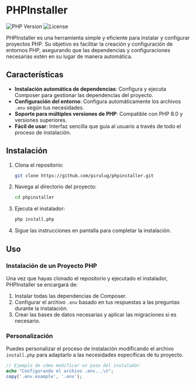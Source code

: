 # PHPInstaller

![PHP Version](https://img.shields.io/badge/PHP-%3E%3D%208.0-blue)
![License](https://img.shields.io/badge/license-MIT-green)

PHPInstaller es una herramienta simple y eficiente para instalar y configurar proyectos PHP. Su objetivo es facilitar la creación y configuración de entornos PHP, asegurando que las dependencias y configuraciones necesarias estén en su lugar de manera automática.

## Características

- **Instalación automática de dependencias**: Configura y ejecuta Composer para gestionar las dependencias del proyecto.
- **Configuración del entorno**: Configura automáticamente los archivos `.env` según tus necesidades.
- **Soporte para múltiples versiones de PHP**: Compatible con PHP 8.0 y versiones superiores.
- **Fácil de usar**: Interfaz sencilla que guía al usuario a través de todo el proceso de instalación.

## Instalación

1. Clona el repositorio:

    ```bash
    git clone https://github.com/pirulug/phpinstaller.git
    ```

2. Navega al directorio del proyecto:

    ```bash
    cd phpinstaller
    ```

3. Ejecuta el instalador:

    ```bash
    php install.php
    ```

4. Sigue las instrucciones en pantalla para completar la instalación.

## Uso

### Instalación de un Proyecto PHP

Una vez que hayas clonado el repositorio y ejecutado el instalador, PHPInstaller se encargará de:

1. Instalar todas las dependencias de Composer.
2. Configurar el archivo `.env` basado en tus respuestas a las preguntas durante la instalación.
3. Crear las bases de datos necesarias y aplicar las migraciones si es necesario.

### Personalización

Puedes personalizar el proceso de instalación modificando el archivo `install.php` para adaptarlo a las necesidades específicas de tu proyecto.

```php
// Ejemplo de cómo modificar un paso del instalador
echo "Configurando el archivo .env...\n";
copy('.env.example', '.env');
```
